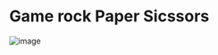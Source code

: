 
# Game rock Paper Sicssors
![image](https://github.com/Aditya-aj-champ/Rock-paper-sicssors/assets/117902578/54e0ee6d-2513-4cfe-af6c-7a51c577a8f3)
